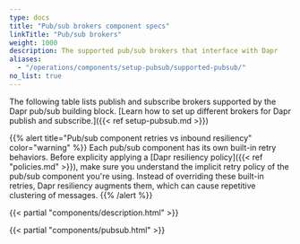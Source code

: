 ```yaml
---
type: docs
title: "Pub/sub brokers component specs"
linkTitle: "Pub/sub brokers"
weight: 1000
description: The supported pub/sub brokers that interface with Dapr
aliases:
  - "/operations/components/setup-pubsub/supported-pubsub/"
no_list: true
---
```


The following table lists publish and subscribe brokers supported by the Dapr pub/sub building block. [Learn how to set up different brokers for Dapr publish and subscribe.]({{< ref setup-pubsub.md >}})

{{% alert title="Pub/sub component retries vs inbound resiliency" color="warning" %}}
Each pub/sub component has its own built-in retry behaviors. Before explicity applying a [Dapr resiliency policy]({{< ref "policies.md" >}}), make sure you understand the implicit retry policy of the pub/sub component you're using. Instead of overriding these built-in retries, Dapr resiliency augments them, which can cause repetitive clustering of messages.
{{% /alert %}}


{{< partial "components/description.html" >}}

{{< partial "components/pubsub.html" >}}

